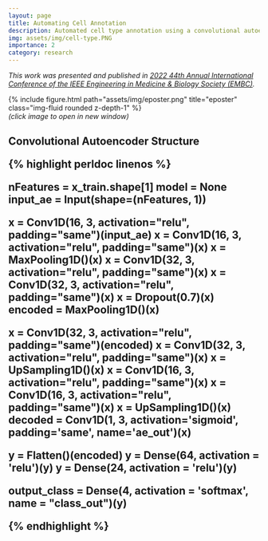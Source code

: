 ```yaml
---
layout: page
title: Automating Cell Annotation
description: Automated cell type annotation using a convolutional autoencoder.
img: assets/img/cell-type.PNG
importance: 2
category: research
---
```


<i>This work was presented and published in [2022 44th Annual International Conference of the IEEE Engineering in Medicine & Biology Society (EMBC)](https://ieeexplore.ieee.org/abstract/document/9871071).
</i>

<div class="row">
    <div class="col-sm mt-3" onClick="window.open('https://sindhurathiru.github.io/assets/pdf/example_pdf.pdf','_blank');">
        {% include figure.html path="assets/img/eposter.png" title="eposter" class="img-fluid rounded z-depth-1" %}
    </div>
</div>
<div class="caption">
    <i>(click image to open in new window)</i>
</div>

<h2>Convolutional Autoencoder Structure

{% highlight perldoc linenos %}

nFeatures = x_train.shape[1]
model = None
input_ae = Input(shape=(nFeatures, 1))

x = Conv1D(16, 3, activation="relu", padding="same")(input_ae)
x = Conv1D(16, 3, activation="relu", padding="same")(x)
x = MaxPooling1D()(x)
x = Conv1D(32, 3, activation="relu", padding="same")(x)
x = Conv1D(32, 3, activation="relu", padding="same")(x)
x = Dropout(0.7)(x)
encoded = MaxPooling1D()(x)

x = Conv1D(32, 3, activation="relu", padding="same")(encoded)
x = Conv1D(32, 3, activation="relu", padding="same")(x)
x = UpSampling1D()(x)
x = Conv1D(16, 3, activation="relu", padding="same")(x)
x = Conv1D(16, 3, activation="relu", padding="same")(x)
x = UpSampling1D()(x)
decoded = Conv1D(1, 3, activation='sigmoid', padding='same', name='ae_out')(x)

y = Flatten()(encoded)
y = Dense(64, activation = 'relu')(y)
y = Dense(24, activation = 'relu')(y)

output_class = Dense(4, activation = 'softmax', name = "class_out")(y)

{% endhighlight %}
